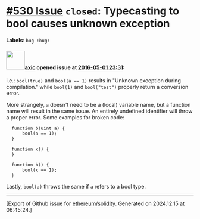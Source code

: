 # [\#530 Issue](https://github.com/ethereum/solidity/issues/530) `closed`: Typecasting to bool causes unknown exception
**Labels**: `bug :bug:`


#### <img src="https://avatars.githubusercontent.com/u/20340?v=4" width="50">[axic](https://github.com/axic) opened issue at [2016-05-01 23:31](https://github.com/ethereum/solidity/issues/530):

i.e.:
`bool(true)` and `bool(a == 1)` results in "Unknown exception during compilation."
while
`bool(1)` and `bool("test")` properly return a conversion error.

More strangely, `a` doesn't need to be a (local) variable name, but a function name will result in the same issue. An entirely undefined identifier will throw a proper error. Some examples for broken code:

```
  function b(uint a) {
      bool(a == 1);
  }
```

```
  function x() {
  }

  function b() {
      bool(x == 1);
  }
```

Lastly, `bool(a)` throws the same if `a` refers to a bool type.





-------------------------------------------------------------------------------



[Export of Github issue for [ethereum/solidity](https://github.com/ethereum/solidity). Generated on 2024.12.15 at 06:45:24.]
